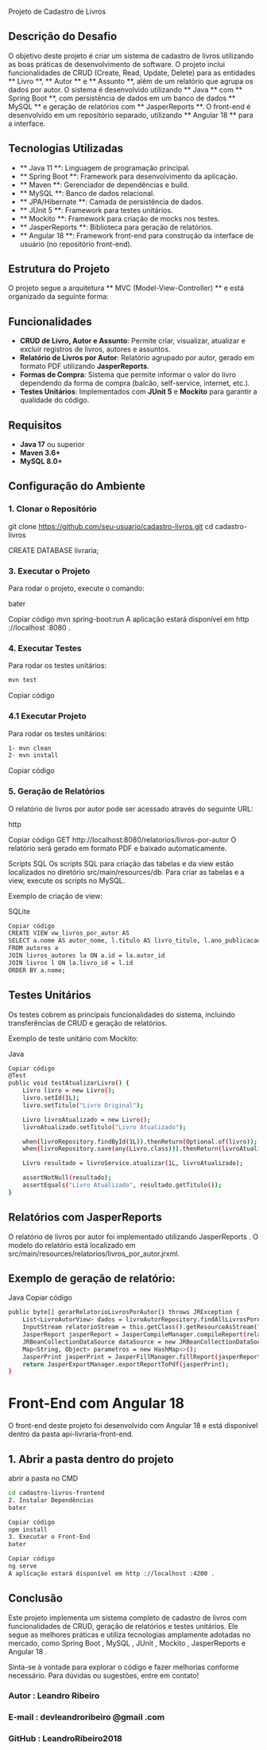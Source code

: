  Projeto de Cadastro de Livros

## Descrição do Desafio
O objetivo deste projeto é criar um sistema de cadastro de livros utilizando as boas práticas de desenvolvimento de software. O projeto inclui funcionalidades de CRUD (Create, Read, Update, Delete) para as entidades **
Livro
**, **
Autor
** e **
Assunto
**, além de um relatório que agrupa os dados por autor. O sistema é desenvolvido utilizando **
Java
** com **
Spring Boot
**, com persistência de dados em um banco de dados **
MySQL
** e geração de relatórios com **
JasperReports
**. O front-end é desenvolvido em um repositório separado, utilizando **
Angular 18
** para a interface.

## Tecnologias Utilizadas
- **
Java 11
**: Linguagem de programação principal.
- **
Spring Boot
**: Framework para desenvolvimento da aplicação.
- **
Maven
**: Gerenciador de dependências e build.
- **
MySQL
**: Banco de dados relacional.
- **
JPA/Hibernate
**: Camada de persistência de dados.
- **
JUnit 5
**: Framework para testes unitários.
- **
Mockito
**: Framework para criação de mocks nos testes.
- **
JasperReports
**: Biblioteca para geração de relatórios.
- **
Angular 18
**: Framework front-end para construção da interface de usuário (no repositório front-end).

## Estrutura do Projeto
O projeto segue a arquitetura **
MVC (Model-View-Controller)
** e está organizado da seguinte forma:


## Funcionalidades
- **CRUD de Livro, Autor e Assunto**: Permite criar, visualizar, atualizar e excluir registros de livros, autores e assuntos.
- **Relatório de Livros por Autor**: Relatório agrupado por autor, gerado em formato PDF utilizando **JasperReports**.
- **Formas de Compra**: Sistema que permite informar o valor do livro dependendo da forma de compra (balcão, self-service, internet, etc.).
- **Testes Unitários**: Implementados com **JUnit 5** e **Mockito** para garantir a qualidade do código.

## Requisitos
- **Java 17** ou superior
- **Maven 3.6+**
- **MySQL 8.0+**

## Configuração do Ambiente

### 1. Clonar o Repositório

git clone https://github.com/seu-usuario/cadastro-livros.git
cd cadastro-livros

 CREATE DATABASE livraria;

### 3. Executar o Projeto
Para rodar o projeto, execute o comando:

bater

Copiar código
mvn spring-boot:run
A aplicação estará disponível em http ://localhost :8080 .

### 4. Executar Testes
Para rodar os testes unitários:
```bash
mvn test
```
Copiar código
### 4.1 Executar Projeto
Para rodar os testes unitários:
```bash
1- mvn clean
2- mvn install
```
Copiar código
### 5. Geração de Relatórios
O relatório de livros por autor pode ser acessado através do seguinte URL:

http

Copiar código
GET http://localhost:8080/relatorios/livros-por-autor
O relatório será gerado em formato PDF e baixado automaticamente.

Scripts SQL
Os scripts SQL para criação das tabelas e da view estão localizados no diretório src/main/resources/db. Para criar as tabelas e a view, execute os scripts no MySQL.

Exemplo de criação de view:

SQLite
```bash
Copiar código
CREATE VIEW vw_livros_por_autor AS
SELECT a.nome AS autor_nome, l.titulo AS livro_titulo, l.ano_publicacao, l.isbn
FROM autores a
JOIN livros_autores la ON a.id = la.autor_id
JOIN livros l ON la.livro_id = l.id
ORDER BY a.nome;
```

## Testes Unitários
Os testes cobrem as principais funcionalidades do sistema, incluindo transferências de CRUD e geração de relatórios.

Exemplo de teste unitário com Mockito:

Java
```bash
Copiar código
@Test
public void testAtualizarLivro() {
    Livro livro = new Livro();
    livro.setId(1L);
    livro.setTitulo("Livro Original");

    Livro livroAtualizado = new Livro();
    livroAtualizado.setTitulo("Livro Atualizado");

    when(livroRepository.findById(1L)).thenReturn(Optional.of(livro));
    when(livroRepository.save(any(Livro.class))).thenReturn(livroAtualizado);

    Livro resultado = livroService.atualizar(1L, livroAtualizado);

    assertNotNull(resultado);
    assertEquals("Livro Atualizado", resultado.getTitulo());
}
```
## Relatórios com JasperReports
O relatório de livros por autor foi implementado utilizando JasperReports . O modelo do relatório está localizado em src/main/resources/relatorios/livros_por_autor.jrxml.

## Exemplo de geração de relatório:

Java
Copiar código
```bash
public byte[] gerarRelatorioLivrosPorAutor() throws JRException {
    List<LivroAutorView> dados = livroAutorRepository.findAllLivrosPorAutor();
    InputStream relatorioStream = this.getClass().getResourceAsStream("/relatorios/livros_por_autor.jrxml");
    JasperReport jasperReport = JasperCompileManager.compileReport(relatorioStream);
    JRBeanCollectionDataSource dataSource = new JRBeanCollectionDataSource(dados);
    Map<String, Object> parametros = new HashMap<>();
    JasperPrint jasperPrint = JasperFillManager.fillReport(jasperReport, parametros, dataSource);
    return JasperExportManager.exportReportToPdf(jasperPrint);
}
```

# Front-End com Angular 18
O front-end deste projeto foi desenvolvido com Angular 18 e está disponível dentro da pasta api-livraria-front-end.

## 1. Abrir a pasta dentro do projeto
abrir a pasta no CMD 
```bash
cd cadastro-livros-frontend
2. Instalar Dependências
bater

Copiar código
npm install
3. Executar o Front-End
bater

Copiar código
ng serve
A aplicação estará disponível em http ://localhost :4200 .
```
## Conclusão
Este projeto implementa um sistema completo de cadastro de livros com funcionalidades de CRUD, geração de relatórios e testes unitários. Ele segue as melhores práticas e utiliza tecnologias amplamente adotadas no mercado, como Spring Boot , MySQL , JUnit , Mockito , JasperReports e Angular 18 .

Sinta-se à vontade para explorar o código e fazer melhorias conforme necessário. Para dúvidas ou sugestões, entre em contato!

### Autor : Leandro Ribeiro
### E-mail : devleandroribeiro @gmail .com
### GitHub : LeandroRibeiro2018

